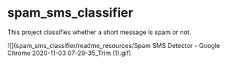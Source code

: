 # spam_sms_classifier
This project classifies whether a short message is spam or not.

![](spam_sms_classifier/readme_resources/Spam SMS Detector - Google Chrome 2020-11-03 07-29-35_Trim (1).gif)
